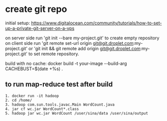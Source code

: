 # create git repo
initial setup:
https://www.digitalocean.com/community/tutorials/how-to-set-up-a-private-git-server-on-a-vps

on server side run 'git init --bare my-project.git' to create empty repository
on client side run 'git remote set-url origin git@git.droplet.com:my-project.git' or 'git init && git remote add origin git@git.droplet.com:my-project.git' to set remote repository.

build with no cache:
docker build -t your-image --build-arg CACHEBUST=$(date +%s) .

## to run map-reduce test after build
    1. docker run -it hadoop
    2. cd /home/
    3. hadoop com.sun.tools.javac.Main WordCount.java
    4. jar cf wc.jar WordCount*.class
    5. hadoop jar wc.jar WordCount /user/sina/data /user/sina/output 
